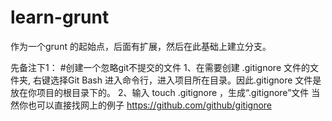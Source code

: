 # learn-grunt
作为一个grunt 的起始点，后面有扩展，然后在此基础上建立分支。


先备注下1：
#创建一个忽略git不提交的文件
1、在需要创建 .gitignore 文件的文件夹, 右键选择Git Bash 进入命令行，进入项目所在目录。因此.gitignore 文件是放在你项目的根目录下的。
2、输入 touch .gitignore ，生成“.gitignore”文件
当然你也可以直接找网上的例子  https://github.com/github/gitignore



